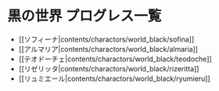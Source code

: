 # 黒の世界 プログレス一覧

* [[ソフィーナ|contents/charactors/world_black/sofina]]
* [[アルマリア|contents/charactors/world_black/almaria]]
* [[テオドーチェ|contents/charactors/world_black/teodoche]]
* [[リゼリッタ|contents/charactors/world_black/rizeritta]]
* [[リュミエール|contents/charactors/world_black/ryumieru]]